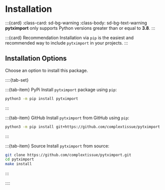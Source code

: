 # Installation

:::{card}
:class-card: sd-bg-warning
:class-body: sd-bg-text-warning
**pytximport** only supports Python versions greater than or equal to **3.8**.
:::

:::{card} Recommendation
Installation via `pip` is the easiest and recommended way to include `pytximport` in your projects.
:::

## Installation Options

Choose an option to install this package.

::::{tab-set}

:::{tab-item} PyPi
Install `pytximport` package using `pip`:

```bash
python3 -m pip install pytximport
```

:::

:::{tab-item} GitHub
Install `pytximport` from GitHub using `pip`:

```bash
python3 -m pip install git+https://github.com/complextissue/pytximport.git
```

:::

:::{tab-item} Source
Install `pytximport` from source:

```bash
git clone https://github.com/complextissue/pytximport.git
cd pytximport
make install
```

:::

::::
